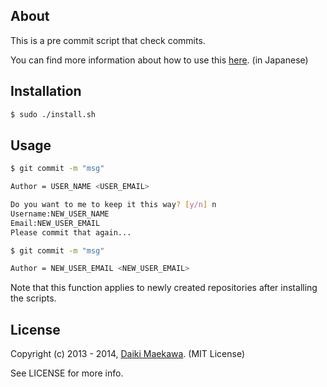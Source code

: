 ## About

This is a pre commit script that check commits.

You can find more information about how to use this [here](http://qiita.com/DaikiMaekawa). (in Japanese)

## Installation

```sh
$ sudo ./install.sh
```

## Usage

```bash
$ git commit -m "msg"

Author = USER_NAME <USER_EMAIL>
```

```bash
Do you want to me to keep it this way? [y/n] n
Username:NEW_USER_NAME
Email:NEW_USER_EMAIL
Please commit that again...
```

```bash
$ git commit -m "msg"

Author = NEW_USER_EMAIL <NEW_USER_EMAIL>
```

Note that this function applies to newly created repositories after installing the scripts.

## License

Copyright (c) 2013 - 2014, [Daiki Maekawa](http://daikimaekawa.strikingly.com/). (MIT License)

See LICENSE for more info.

